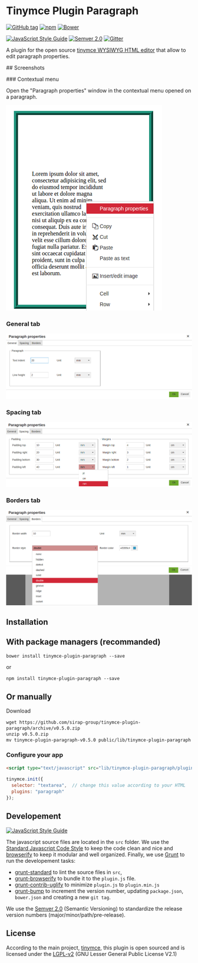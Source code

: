 # Tinymce Plugin Paragraph

[![GitHub tag](https://img.shields.io/github/tag/strongloop/express.svg?maxAge=2592000?style=plastic)](https://github.com/sirap-group/tinymce-plugin-paragraph)
[![npm](https://img.shields.io/npm/v/npm.svg?maxAge=2592000?style=plastic)](https://www.npmjs.com/package/tinymce-plugin-paragraph)
[![Bower](https://img.shields.io/bower/v/bootstrap.svg?maxAge=2592000?style=plastic)](https://github.com/sirap-group/tinymce-plugin-paragraph)

[![JavaScript Style Guide](https://img.shields.io/badge/code%20style-standard-brightgreen.svg)](http://standardjs.com/)
[![Semver 2.0](https://img.shields.io/badge/Versioning-Semver%202.0-brightgreen.svg)](http://semver.org/)
[![Gitter](https://img.shields.io/gitter/room/nwjs/nw.js.svg?maxAge=2592000?style=plastic)](https://github.com/sirap-group/tinymce-plugin-paragraph)

A plugin for the open source [tinymce WYSIWYG HTML editor](https://github.com/tinymce/tinymce) that allow to edit paragraph properties.

## Screenshots

### Contextual menu

Open the "Paragraph properties" window in the contextual menu opened on a paragraph.

![paragraph properties item in the contextual menu](screenshots/contextual-menu.png)

### General tab

![general tab](screenshots/general-tab.png)

### Spacing tab

![Spacing Tab](screenshots/spacing-tab.png)

### Borders tab

![Borders Tab](screenshots/borders-tab.png)

## Installation

## With package managers (recommanded)

    bower install tinymce-plugin-paragraph --save

or

    npm install tinymce-plugin-paragraph --save

## Or manually

Download

    wget https://github.com/sirap-group/tinymce-plugin-paragraph/archive/v0.5.0.zip
    unzip v0.5.0.zip
    mv tinymce-plugin-paragraph-v0.5.0 public/lib/tinymce-plugin-paragraph

### Configure your app

```html
<script type="text/javascript" src="lib/tinymce-plugin-paragraph/plugin.min.js"></script>
```

```javascript
tinymce.init({
  selector: "textarea",  // change this value according to your HTML
  plugins: "paragraph"
});
```

## Developement

[![JavaScript Style Guide](https://cdn.rawgit.com/feross/standard/master/badge.svg)](https://github.com/feross/standard)

The javascript source files are located in the `src` folder.
We use the [Standard Javascript Code Style](http://standardjs.com/) to keep the code clean and nice and [browserify](http://browserify.org/) to keep it modular and well organized.
Finally, we use [Grunt](http://gruntjs.com/) to run the developement tasks:

- [grunt-standard](https://github.com/pdehaan/grunt-standard) to lint the source files in `src`,
- [grunt-browserify](https://github.com/jmreidy/grunt-browserify)
to bundle it to the `plugin.js` file.
- [grunt-contrib-uglify](https://github.com/gruntjs/grunt-contrib-uglify) to minimize `plugin.js` to `plugin.min.js`
- [grunt-bump](https://github.com/vojtajina/grunt-bump) to increment the version number, updating `package.json`, `bower.json` and creating a new `git tag`.

We use the [Semver 2.0](http://semver.org/) (Semantic Versioning) to standardize the release version numbers (major/minor/path/pre-release).


## License

According to the main project, [tinymce](https://github.com/tinymce/tinymce), this plugin is open sourced and is licensed under the [LGPL-v2](LICENSE) (GNU Lesser General Public License V2.1)
